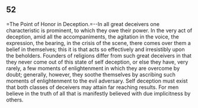 ## 52

=The Point of Honor in Deception.=--In all great deceivers one
characteristic is prominent, to which they owe their power. In the very
act of deception, amid all the accompaniments, the agitation in the
voice, the expression, the bearing, in the crisis of the scene, there
comes over them a belief in themselves; this it is that acts so
effectively and irresistibly upon the beholders. Founders of religions
differ from such great deceivers in that they never come out of this
state of self deception, or else they have, very rarely, a few moments
of enlightenment in which they are overcome by doubt; generally,
however, they soothe themselves by ascribing such moments of
enlightenment to the evil adversary. Self deception must exist that both
classes of deceivers may attain far reaching results. For men believe in
the truth of all that is manifestly believed with due implicitness by
others.


